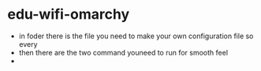 # edu-wifi-omarchy
- in foder there is the file you need to make your own configuration file so every
- then there are the two command youneed to run for smooth feel
- 
